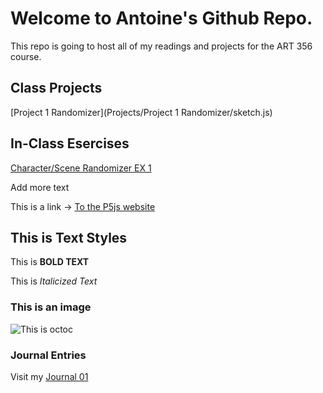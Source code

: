 # Welcome to Antoine's Github Repo.

This repo is going to host all of my readings and projects for the ART 356 course.

## Class Projects

[Project 1 Randomizer](Projects/Project 1 Randomizer/sketch.js)

## In-Class Esercises

[Character/Scene Randomizer EX 1](exercises/scenerandomizer/sketch.js)

Add more text

This is a link -> [To the P5js website](https://p5js.org/)

## This is Text Styles

This is **BOLD TEXT**

This is *Italicized Text*

### This is an image

![This is octoc](https://myoctocat.com/assets/images/base-octocat.svg)

### Journal Entries

Visit my [Journal 01](Journal/8-26-2025_entry.md)
